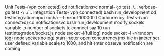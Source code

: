 Unit Tests-(vpn connected)
    cd notificationsvc
    normal- go test ./...
    verbose- go test -v ./...
Integration Tests-(vpn connected)
    bash run_development
    cd testintegration
    npx mocha --timeout 1000000
Concurrency Tests-(vpn connected)
    cd notificationsvc
    bash run_development
    modify sockets variable to number of sockets to connect say 10
    run testintegration/socket.js 
        node socket -l(full log)
        node socket -l -r(random log)
        node socket(no log)
    start jmeter
    open concurrency jmx file in jmeter 
    set user defined variable scale to 1000, and hit enter
    observe notification are coming
